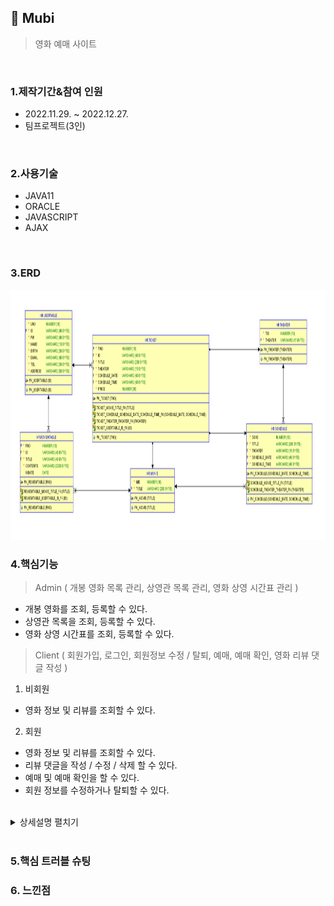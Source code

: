 ## :pushpin: Mubi
>영화 예매 사이트


</br>

### 1.제작기간&참여 인원
* 2022.11.29. ~ 2022.12.27.   
* 팀프로젝트(3인)

</br>

### 2.사용기술
* JAVA11   
* ORACLE   
* JAVASCRIPT   
* AJAX

</br>

### 3.ERD
<img src="img/Mubi_ERD.png" width="900" height="400">

</br>

### 4.핵심기능
>Admin ( 개봉 영화 목록 관리, 상영관 목록 관리, 영화 상영 시간표 관리 )   
- 개봉 영화를 조회, 등록할 수 있다.   
- 상영관 목록을 조회, 등록할 수 있다.   
- 영화 상영 시간표를 조회, 등록할 수 있다.      
>Client ( 회원가입, 로그인, 회원정보 수정 / 탈퇴, 예매, 예매 확인, 영화 리뷰 댓글 작성 )   
1. 비회원   
- 영화 정보 및 리뷰를 조회할 수 있다.   
2. 회원   
- 영화 정보 및 리뷰를 조회할 수 있다.   
- 리뷰 댓글을 작성 / 수정 / 삭제 할 수 있다.   
- 예매 및 예매 확인을 할 수 있다.   
- 회원 정보를 수정하거나 탈퇴할 수 있다.   


</br>

<details>
<summary>상세설명 펼치기</summary>
</br>

#### 4-1. 전체흐름

<img src="img/프로젝트구조.png" width="600" height="300">
</br>
</br>

<!--
#### 4-2. Connection ✔️ [코드확인](https://github.com/jin4618/cafesmartorder/blob/4ce1b1a21be77d43740bc542db8b9ff976e21174/src/connection/Connection1.java#L3-L23)
-	JDBC를 활용한 OracleDB 연결

</br>

#### 4-3. 메인 화면

<img src="img/Main.png" width="600" height="300">
</br>

-	오늘의 인기메뉴</br>
 => 결제할 때마다 주문 내역을 ‘total’ 테이블에 메뉴와 수량을 저장하여 가장 많이 팔린 메뉴 출력 ✔️ [코드확인](https://github.com/jin4618/cafesmartorder/blob/671901a5c604aab8d1ec731f939ebe9a8a34c87f/src/total/TotalDAO.java#L41-L64)

-	회원생성 버튼</br>
-	메뉴 버튼</br>
-	결제 버튼</br>
-	취소 버튼 (추가한 메뉴들 초기화)</br>
-	회원 탈퇴 버튼</br>

</br>

#### 4-4. 회원가입 및 탈퇴 ✔️ [코드확인](https://github.com/jin4618/cafesmartorder/blob/77eb38e12f8fdd77cdf12e8586e39f07396a9116/src/member/MemberDAO.java#L20-L52)

<img src="img/Member.png" width="600" height="300">
</br>

- 가입 번호(핸드폰 번호 뒤 4자리) 입력 => DB에서 'member1' 테이블에 insert
- 회원 번호(핸드폰 번호 뒤 4자리) 입력 => DB에서 'member1' 테이블에서 데이터를 조회하여 delete
</br>

#### 4-5. 주문

<img src="img/Order.png" width="600" height="300">
</br>

-	수량 입력
-	메뉴 추가할 때마다 추가한 메뉴, 수량 및 가격 출력 => DB에서 ‘CafeTable’ 테이블에 저장 ✔️ [코드확인](https://github.com/jin4618/cafesmartorder/blob/671901a5c604aab8d1ec731f939ebe9a8a34c87f/src/order/OrderDAO.java#L130-L196) </br>
</br>

#### 4-6. 포인트 적립 및 결제

<img src="img/Pay.png" width="600" height="300">
</br>

- 총 주문 내역 출력 -> DB에 ‘CafeTable’ 테이블에서 데이터를 조회하여 불러옴 ✔️ [코드확인](https://github.com/jin4618/cafesmartorder/blob/671901a5c604aab8d1ec731f939ebe9a8a34c87f/src/menu/Count.java#L78-L94) </br>
-	Yes 버튼 누를 시 포인트 적립 창으로 이동</br>
- 포인트 적립을 원할 경우 회원 번호를 입력 받아 적립</br>
=> DB에 'member1' 테이블에서 데이터를 조회하고 회원번호가 맞는지 확인 ✔️ [코드확인](https://github.com/jin4618/cafesmartorder/blob/671901a5c604aab8d1ec731f939ebe9a8a34c87f/src/point/PointDAO.java#L56-L77) </br>
=> 현재 포인트 내역 출력 / 5개 모일 시 아메리카노 쿠폰 증정 (포인트 초기화) ✔️ [코드확인](https://github.com/jin4618/cafesmartorder/blob/671901a5c604aab8d1ec731f939ebe9a8a34c87f/src/point/Point_1.java#L52-L91) ✔️ [코드확인](https://github.com/jin4618/cafesmartorder/blob/671901a5c604aab8d1ec731f939ebe9a8a34c87f/src/point/PointDAO.java#L81-L121)</br>
- 적립을 원하지 않을 경우 결제만 진행</br>
</br>

#### 4-7. 유효성 검사 ✔️ [수량 코드확인](https://github.com/jin4618/cafesmartorder/blob/671901a5c604aab8d1ec731f939ebe9a8a34c87f/src/menu/Menu.java#L273-L292) ✔️ [회원번호 코드확인](https://github.com/jin4618/cafesmartorder/blob/671901a5c604aab8d1ec731f939ebe9a8a34c87f/src/menu/Menu.java#L577-L596)

<img src="img/validations.png" width="600" height="300">
</br>

- 입력 받아야 하는 Data 조건이 맞지 않을 경우 다시 입력 받음
</br>

-->

</details>

</br>

### 5.핵심 트러블 슈팅 

### 6. 느낀점


